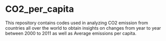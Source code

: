 # CO2_per_capita
This repository contains codes used in analyzing CO2 emission from countries all over the world to obtain insights on changes from year to year between 2000 to 2011 as well as Average emissions per capita.
